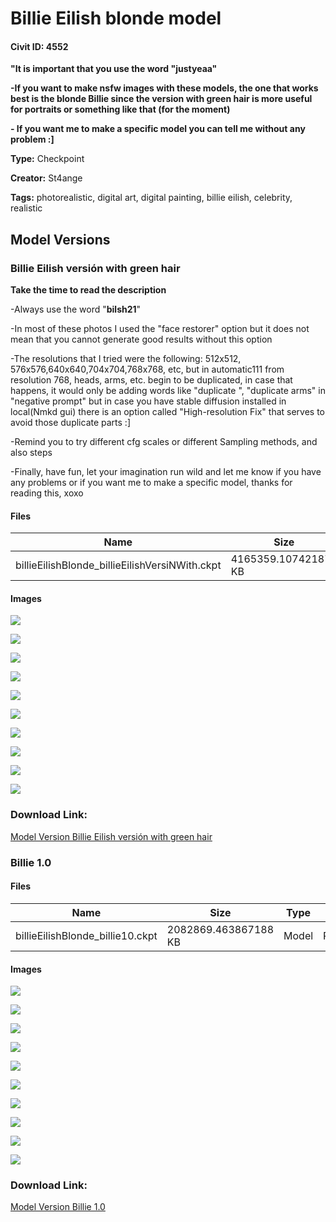 # Billie Eilish blonde model

#### Civit ID: 4552

<p><strong>"It is important that you use the word "justyeaa"</strong></p><p><strong>-If you want to make nsfw images with these models, the one that works best is the blonde Billie since the version with green hair is more useful for portraits or something like that (for the moment)</strong></p><p><strong>- If you want me to make a specific model you can tell me without any problem :]</strong></p>

**Type:** Checkpoint

**Creator:** St4ange

**Tags:** photorealistic, digital art, digital painting, billie eilish, celebrity, realistic

## Model Versions

### Billie Eilish versión with green hair

<p><strong>Take the time to read the description</strong></p><p>-Always use the word "<strong>bilsh21</strong>"</p><p>-In most of these photos I used the "face restorer" option but it does not mean that you cannot generate good results without this option</p><p>-The resolutions that I tried were the following: 512x512, 576x576,640x640,704x704,768x768, etc, but in automatic111 from resolution 768, heads, arms, etc. begin to be duplicated, in case that happens, it would only be adding words like "duplicate ", "duplicate arms" in "negative prompt" but in case you have stable diffusion installed in local(Nmkd gui) there is an option called "High-resolution Fix" that serves to avoid those duplicate parts :]</p><p>-Remind you to try different cfg scales or different Sampling methods, and also steps</p><p>-Finally, have fun, let your imagination run wild and let me know if you have any problems or if you want me to make a specific model, thanks for reading this, xoxo</p>

#### Files

| Name | Size | Type | Format | Download Url | AutoV1 | AutoV2 | SHA256 | CRC32 | BLAKE3 |
| --- | --- | --- | --- | --- | --- | --- | --- | --- | --- |
| billieEilishBlonde_billieEilishVersiNWith.ckpt | 4165359.107421875 KB | Model | PickleTensor | https://civitai.com/api/download/models/5269 | 0B071C53 | 5BC4CDD5F4 | 5BC4CDD5F4195B08EFABD847DB4A503EA26B17B717EF24DBEA113FB6CEF40E5A | 5E0C3B0E | 4E467F2B0D9D0178DEEDCE489E136AD118BCB6A386E6C6159F10DB1ADD94228A |

#### Images

<p><img src="https://image.civitai.com/xG1nkqKTMzGDvpLrqFT7WA/bd7890f1-bbdf-4c34-71e6-acfa98887b00/width=450/40591.jpeg" /></p>

<p><img src="https://image.civitai.com/xG1nkqKTMzGDvpLrqFT7WA/e9a3bfd5-d1f4-440f-e0bf-499fa2c14200/width=450/40590.jpeg" /></p>

<p><img src="https://image.civitai.com/xG1nkqKTMzGDvpLrqFT7WA/5e53827e-1bd6-478a-7b0c-7ce8a434fe00/width=450/40589.jpeg" /></p>

<p><img src="https://image.civitai.com/xG1nkqKTMzGDvpLrqFT7WA/942b0121-2f33-4d99-c274-308aaad3b000/width=450/40588.jpeg" /></p>

<p><img src="https://image.civitai.com/xG1nkqKTMzGDvpLrqFT7WA/13aaed66-c357-43bc-6c61-4a7421943b00/width=450/40587.jpeg" /></p>

<p><img src="https://image.civitai.com/xG1nkqKTMzGDvpLrqFT7WA/775cbda5-d9c0-4f98-9376-f77c866f3500/width=450/40586.jpeg" /></p>

<p><img src="https://image.civitai.com/xG1nkqKTMzGDvpLrqFT7WA/13993b61-50d2-4b66-37db-f423446a6300/width=450/40585.jpeg" /></p>

<p><img src="https://image.civitai.com/xG1nkqKTMzGDvpLrqFT7WA/65150e69-7cff-48c7-7c9a-ddd4afb81600/width=450/40584.jpeg" /></p>

<p><img src="https://image.civitai.com/xG1nkqKTMzGDvpLrqFT7WA/31ea8eba-37d0-454b-95c1-e5f4a85fcc00/width=450/40583.jpeg" /></p>

<p><img src="https://image.civitai.com/xG1nkqKTMzGDvpLrqFT7WA/d3fb78db-20d7-43c4-cdc3-d8b88422cc00/width=450/40582.jpeg" /></p>

### Download Link:

[Model Version Billie Eilish versión with green hair](https://civitai.com/api/download/models/5269)

### Billie 1.0

<p></p>

#### Files

| Name | Size | Type | Format | Download Url | AutoV1 | AutoV2 | SHA256 | CRC32 | BLAKE3 |
| --- | --- | --- | --- | --- | --- | --- | --- | --- | --- |
| billieEilishBlonde_billie10.ckpt | 2082869.463867188 KB | Model | PickleTensor | https://civitai.com/api/download/models/5168 | E476ECF5 | 231C5B0759 | 231C5B0759A9E18E6EFE3CB1A7A26F56C082A2D0250C23BB39ED198C78CA9789 | 9570124F | F4E8F25743907333E3A0B1B0AE328C434DA81285AC92FAC2E3B7BC97A4855088 |

#### Images

<p><img src="https://image.civitai.com/xG1nkqKTMzGDvpLrqFT7WA/818d7da7-e017-4047-3443-d116deef5400/width=450/38976.jpeg" /></p>

<p><img src="https://image.civitai.com/xG1nkqKTMzGDvpLrqFT7WA/b8cb1c39-a30e-4a14-7d36-ceede035a200/width=450/38975.jpeg" /></p>

<p><img src="https://image.civitai.com/xG1nkqKTMzGDvpLrqFT7WA/32664d38-f73f-4ad5-aabc-b27fc5c60200/width=450/38974.jpeg" /></p>

<p><img src="https://image.civitai.com/xG1nkqKTMzGDvpLrqFT7WA/02b10d33-088a-474b-0973-0971c0e53800/width=450/38973.jpeg" /></p>

<p><img src="https://image.civitai.com/xG1nkqKTMzGDvpLrqFT7WA/5b0dc256-421a-44f5-9afa-359ce49ad400/width=450/38972.jpeg" /></p>

<p><img src="https://image.civitai.com/xG1nkqKTMzGDvpLrqFT7WA/c41732f8-cacb-49ad-1d45-57332e0fbe00/width=450/38970.jpeg" /></p>

<p><img src="https://image.civitai.com/xG1nkqKTMzGDvpLrqFT7WA/0133e277-950b-4f48-a77a-a1e2e97e6600/width=450/38969.jpeg" /></p>

<p><img src="https://image.civitai.com/xG1nkqKTMzGDvpLrqFT7WA/832cca1d-5573-4975-ae31-1d2f6bd51800/width=450/38968.jpeg" /></p>

<p><img src="https://image.civitai.com/xG1nkqKTMzGDvpLrqFT7WA/88f45098-f6fb-4a1f-d8bc-c9e7bae29500/width=450/38967.jpeg" /></p>

<p><img src="https://image.civitai.com/xG1nkqKTMzGDvpLrqFT7WA/42331d5c-7b2d-40f3-eb03-a2c2f87d7200/width=450/38966.jpeg" /></p>

### Download Link:

[Model Version Billie 1.0](https://civitai.com/api/download/models/5168)

